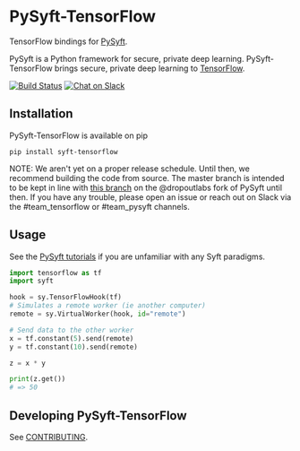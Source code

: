# PySyft-TensorFlow
TensorFlow bindings for [PySyft](https://github.com/openmined/pysyft).

PySyft is a Python framework for secure, private deep learning.  PySyft-TensorFlow brings
secure, private deep learning to [TensorFlow](https://tensorflow.org).

[![Build Status](https://travis-ci.org/OpenMined/PySyft-TensorFlow.svg?branch=master)](https://travis-ci.org/OpenMined/PySyft-TensorFlow)
[![Chat on Slack](https://img.shields.io/badge/chat-on%20slack-7A5979.svg)](https://openmined.slack.com/messages/team_pysyft)

## Installation

PySyft-TensorFlow is available on pip

```
pip install syft-tensorflow
```

NOTE: We aren't yet on a proper release schedule. Until then, we recommend building the code from source. The master branch is intended to be kept in line with [this branch](https://github.com/dropoutlabs/PySyft/tree/dev) on the @dropoutlabs fork of PySyft until then. If you have any trouble, please open an issue or reach out on Slack via the #team_tensorflow or #team_pysyft channels.

## Usage

See the [PySyft tutorials](https://github.com/OpenMined/PySyft/tree/master/examples/tutorials)
if you are unfamiliar with any Syft paradigms.

```python
import tensorflow as tf
import syft

hook = sy.TensorFlowHook(tf)
# Simulates a remote worker (ie another computer)
remote = sy.VirtualWorker(hook, id="remote")

# Send data to the other worker
x = tf.constant(5).send(remote)
y = tf.constant(10).send(remote)

z = x * y

print(z.get())
# => 50
```

## Developing PySyft-TensorFlow

See [CONTRIBUTING](./CONTRIBUTING.md).
